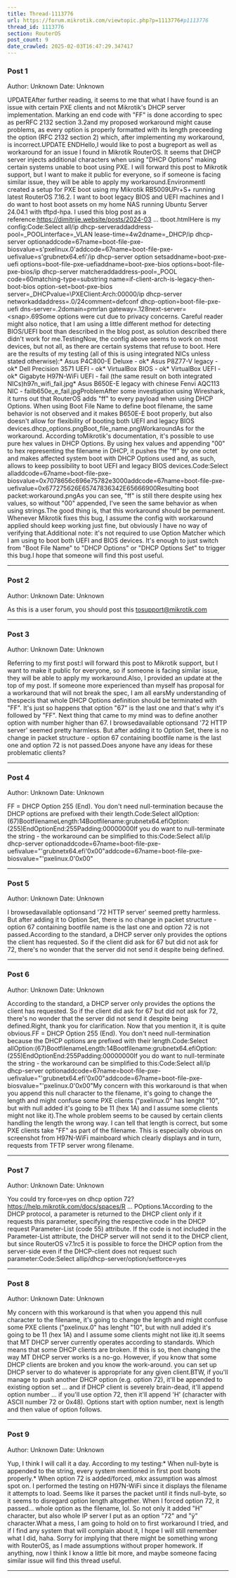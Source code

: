 ```yaml
---
title: Thread-1113776
url: https://forum.mikrotik.com/viewtopic.php?p=1113776#p1113776
thread_id: 1113776
section: RouterOS
post_count: 9
date_crawled: 2025-02-03T16:47:29.347417
---
```


### Post 1
Author: Unknown
Date: Unknown

UPDATEAfter further reading, it seems to me that what I have found is an issue with certain PXE clients and not Mikrotik's DHCP server implementation. Marking an end code with "FF" is done according to spec as perRFC 2132 section 3.2and my proposed workaround might cause problems, as every option is properly formatted with its length preceeding the option (RFC 2132 section 2) which, after implementing my workaround, is incorrect.UPDATE ENDHello,I would like to post a bugreport as well as workaround for an issue I found in Mikrotik RouterOS. It seems that DHCP server injects additional characters when using "DHCP Options" making certain systems unable to boot using PXE. I will forward this post to Mikrotik support, but I want to make it public for everyone, so if someone is facing similar issue, they will be able to apply my workaround.EnvironmentI created a setup for PXE boot using my Mikrotik RB5009UPr+S+ running latest RouterOS 7.16.2. I want to boot legacy BIOS and UEFI machines and I do want to host boot assets on my home NAS running Ubuntu Server 24.04.1 with tftpd-hpa. I used this blog post as a reference:https://dimitrije.website/posts/2024-03 ... tboot.htmlHere is my config:Code:Select all/ip dhcp-serveraddaddress-pool=<snap>_POOLinterface=<snap>_VLAN lease-time=4w2dname=<snap>_DHCP/ip dhcp-server optionaddcode=67name=boot-file-pxe-biosvalue=s'pxelinux.0'addcode=67name=boot-file-pxe-uefivalue=s'grubnetx64.efi'/ip dhcp-server option setsaddname=boot-pxe-uefi options=boot-file-pxe-uefiaddname=boot-pxe-bios options=boot-file-pxe-bios/ip dhcp-server matcheraddaddress-pool=<snap>_POOL code=60matching-type=substring name=if-client-arch-is-legacy-then-boot-bios option-set=boot-pxe-bios server=<snap>_DHCPvalue=\PXEClient:Arch:00000/ip dhcp-server networkaddaddress=<snap>.0/24comment=defconf dhcp-option=boot-file-pxe-uefi dns-server=<snap>.2domain=pmrlan gateway=<snap>.128next-server=\<snap>.69Some options were cut due to privacy concerns. Careful reader might also notice, that I am using a little different method for detecting BIOS/UEFI boot than described in the blog post, as solution described there didn't work for me.TestingNow, the config above seems to work on most devices, but not all, as there are certain systems that refuse to boot. Here are the results of my testing (all of this is using integrated NICs unless stated otherwise):* Asus P4C800-E Deluxe - ok* Asus P8Z77-V legacy - ok* Dell Precision 3571 UEFI - ok* VirtualBox BIOS - ok* VirtualBox UEFI - ok* Gigabyte H97N-WiFi UEFI - fail (the same result on both integrated NICs)h97n_wifi_fail.jpg* Asus B650E-E legacy with chinese Fenvi AQC113 NIC - failb650e_e_fail.jpgProblemAfter some investigation using Wireshark, it turns out that RouterOS adds "ff" to every payload when using DHCP Options. When using Boot File Name to define boot filename, the same behavior is not observed and it makes B650E-E boot properly, but also doesn't allow for flexibility of booting both UEFI and legacy BIOS devices.dhcp_options.pngBoot_file_name.pngWorkaroundAs for the workaround. According toMikrotik's documentation, it's possible to use pure hex values in DHCP Options. By using hex values and appending "00" to hex representing the filename in DHCP, it pushes the "ff" by one octet and makes affected system boot with DHCP Options used and, as such, allows to keep possibility to boot UEFI and legacy BIOS devices.Code:Select alladdcode=67name=boot-file-pxe-biosvalue=0x7078656c696e75782e3000addcode=67name=boot-file-pxe-uefivalue=0x677275626E65747836342E65666900Resulting boot packet:workaround.pngAs you can see, "ff" is still there despite using hex values, so without "00" appended, I've seen the same behavior as when using strings.The good thing is, that this workaround should be permanent. Whenever Mikrotik fixes this bug, I assume the config with workaround applied should keep working just fine, but obviously I have no way of verifying that.Additional note: it's not required to use Option Matcher which I am using to boot both UEFI and BIOS devices. It's enough to just switch from "Boot File Name" to "DHCP Options" or "DHCP Options Set" to trigger this bug.I hope that someone will find this post useful.

---
### Post 2
Author: Unknown
Date: Unknown

As this is a user forum, you should post this tosupport@mikrotik.com

---
### Post 3
Author: Unknown
Date: Unknown

Referring to my first post:I will forward this post to Mikrotik support, but I want to make it public for everyone, so if someone is facing similar issue, they will be able to apply my workaround.Also, I provided an update at the top of my post. If someone more experienced than myself has proposal for a workaround that will not break the spec, I am all earsMy understanding of thespecis that whole DHCP Options definition should be terminated with "FF". It's just so happens that option "67" is the last one and that's why it's followed by "FF". Next thing that came to my mind was to define another option with number higher than 67. I browsedavailable optionsand '72 HTTP server' seemed pretty harmless. But after adding it to Option Set, there is no change in packet structure - option 67 containing bootfile name is the last one and option 72 is not passed.Does anyone have any ideas for these problematic clients?

---
### Post 4
Author: Unknown
Date: Unknown

FF = DHCP Option 255 (End). You don't need null-termination because the DHCP options are prefixed with their length.Code:Select allOption:(67)BootfilenameLength:14Bootfilename:grubnetx64.efiOption:(255)EndOptionEnd:255Padding:00000000If you do want to null-terminate the string - the workaround can be simplified to this:Code:Select all/ip dhcp-server optionaddcode=67name=boot-file-pxe-uefivalue="'grubnetx64.efi'0x00"addcode=67name=boot-file-pxe-biosvalue="'pxelinux.0'0x00"

---
### Post 5
Author: Unknown
Date: Unknown

I browsedavailable optionsand '72 HTTP server' seemed pretty harmless. But after adding it to Option Set, there is no change in packet structure - option 67 containing bootfile name is the last one and option 72 is not passed.According to the standard, a DHCP server only provides the options the client has requested. So if the client did ask for 67 but did not ask for 72, there's no wonder that the server did not send it despite being defined.

---
### Post 6
Author: Unknown
Date: Unknown

According to the standard, a DHCP server only provides the options the client has requested. So if the client did ask for 67 but did not ask for 72, there's no wonder that the server did not send it despite being defined.Right, thank you for clarification. Now that you mention it, it is quite obvious.FF = DHCP Option 255 (End). You don't need null-termination because the DHCP options are prefixed with their length.Code:Select allOption:(67)BootfilenameLength:14Bootfilename:grubnetx64.efiOption:(255)EndOptionEnd:255Padding:00000000If you do want to null-terminate the string - the workaround can be simplified to this:Code:Select all/ip dhcp-server optionaddcode=67name=boot-file-pxe-uefivalue="'grubnetx64.efi'0x00"addcode=67name=boot-file-pxe-biosvalue="'pxelinux.0'0x00"My concern with this workaround is that when you append this null character to the filename, it's going to change the length and might confuse some PXE clients ("pxelinux.0" has lenght "10", but with null added it's going to be 11 (hex 1A) and I assume some clients might not like it).The whole problem seems to be caused by certain clients handling the length the wrong way. I can tell that length is correct, but some PXE clients take "FF" as part of the filename. This is especially obvious on screenshot from H97N-WiFi mainboard which clearly displays and in turn, requests from TFTP server wrong filename.

---
### Post 7
Author: Unknown
Date: Unknown

You could try force=yes on dhcp option 72?https://help.mikrotik.com/docs/spaces/R ... POptions.1According to the DHCP protocol, a parameter is returned to the DHCP client only if it requests this parameter, specifying the respective code in the DHCP request Parameter-List (code 55) attribute. If the code is not included in the Parameter-List attribute, the DHCP server will not send it to the DHCP client, but since RouterOS v7.1rc5 it is possible to force the DHCP option from the server-side even if the DHCP-client does not request such parameter:Code:Select allip/dhcp-server/option/setforce=yes

---
### Post 8
Author: Unknown
Date: Unknown

My concern with this workaround is that when you append this null character to the filename, it's going to change the length and might confuse some PXE clients ("pxelinux.0" has lenght "10", but with null added it's going to be 11 (hex 1A) and I assume some clients might not like it).It seems that MT DHCP server currently operates according to standards. Which means that some DHCP clients are broken. If this is so, then changing the way MT DHCP server works is a no-go. However, if you know that some DHCP clients are broken and you know the work-around. you can set up DHCP server to do whatever is appropriate for any given client.BTW, if you'll manage to push another DHCP option (e.g. option 72), it'll be appended to existing option set ... and if DHCP client is severely brain-dead, it'll append option number ... if you'll use option 72, then it'll append 'H' (character with ASCII number 72 or 0x48). Options start with option number, next is length and then value of option follows.

---
### Post 9
Author: Unknown
Date: Unknown

Yup, I think I will call it a day. According to my testing:* When null-byte is appended to the string, every system mentioned in first post boots properly.* When option 72 is added/forced, mkx assumption was almost spot on. I performed the testing on H97N-WiFi since it displays the filename it attempts to load. Seems like it parses the packet until it finds null-byte, so it seems to disregard option length altogether. When I forced option 72, it passed... whole option as the filename, lol. So not only it added "H" character, but also whole IP server I put as an option "72" and "ÿ" character.What a mess, I am going to hold on to first workaround I tried, and if I find any system that will complain about it, I hope I will still remember what I did, haha. Sorry for implying that there might be something wrong with RouterOS, as I made assumptions without proper homework. If anything, now I think I know a little bit more, and maybe someone facing similar issue will find this thread useful.

---
